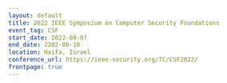 ```yaml
---
layout: default
title: 2022 IEEE Symposium on Computer Security Foundations
event_tag: CSF
start_date: 2022-08-07
end_date: 2202-08-10
location: Haifa, Israel
conference_url: https://ieee-security.org/TC/CSF2022/
frontpage: true
---
```

